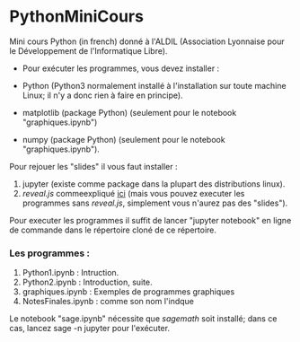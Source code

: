 # PythonMiniCours

Mini cours Python (in french) donné à l'ALDIL (Association Lyonnaise
pour le Développement de l'Informatique Libre).

* Pour exécuter les programmes, vous devez installer :

- Python (Python3 normalement installé à l'installation sur toute machine Linux; il n'y a donc rien à faire en principe).

- matplotlib (package Python) (seulement pour le notebook "graphiques.ipynb")

- numpy (package Python) (seulement pour le notebook "graphiques.ipynb").

Pour rejouer les "slides" il vous faut installer :
1. jupyter (existe comme package dans la plupart des distributions linux).
2. _reveal.js_ commeexpliqué [ici](https://rise.readthedocs.io/en/stable/) (mais vous pouvez executer les programmes sans _reveal.js_, simplement vous n'aurez pas des "slides").

Pour executer les programmes il suffit de lancer "jupyter notebook" en ligne de commande dans le répertoire cloné de ce répertoire.
 
 ### Les programmes :
 
 1. Python1.ipynb : Intruction.
 2. Python2.ipynb : Introduction, suite.
 3. graphiques.ipynb :     Exemples de programmes graphiques
 4. NotesFinales.ipynb :   comme son nom l'indque

Le notebook "sage.ipynb" nécessite que _sagemath_ soit installé; dans ce cas, lancez 
sage -n jupyter
pour l'exécuter.





